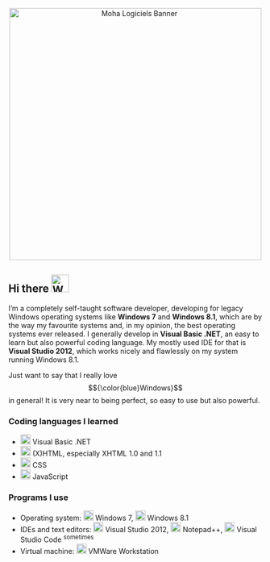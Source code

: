 <p align="center">
  <img width="500" alt="Moha Logiciels Banner" src="https://github.com/user-attachments/assets/04c839c7-698e-488f-8afa-c74203d98fa0" />
</p>

## Hi there <img width="35" alt="Waving emoji gif" src="https://github.com/user-attachments/assets/8993e63a-35ff-4b15-9537-d8be060c1d40" />

I’m a completely self-taught software developer, developing for legacy Windows operating systems like **Windows 7** and **Windows 8.1**, which are by the way my favourite systems and, in my opinion, the best operating systems ever released.
I generally develop in **Visual Basic .NET**, an easy to learn but also powerful coding language. My mostly used IDE for that is **Visual Studio 2012**, which works nicely and flawlessly on my system running Windows 8.1.

Just want to say that I really love $${\color{blue}Windows}$$ in general! It is very near to being perfect, so easy to use but also powerful.

### Coding languages I learned
* <img width="20" alt="NetFramework" src="https://github.com/user-attachments/assets/9bbf86c7-63ce-4c1c-9b63-c31b946a6cb2" /> Visual Basic .NET
* <img width="20" alt="XHTML file" src="https://github.com/user-attachments/assets/7c00d142-5bb8-43f7-88fb-d650d851aa36" /> (X)HTML, especially XHTML 1.0 and 1.1
* <img width="20" alt="CSS3" src="https://github.com/user-attachments/assets/29981d87-54fc-434b-8f00-6ba4735e6e0c" /> CSS
* <img width="20" alt="JavaScript" src="https://github.com/user-attachments/assets/82014437-00b1-4f79-b5e1-7bf03ae631a9" /> JavaScript


### Programs I use
* Operating system: <img width="20" alt="Windows 7" src="https://github.com/user-attachments/assets/30dc9e55-0716-48ad-accb-82f822a7e26b" /> Windows 7, <img width="20" alt="Windows 8.1" src="https://github.com/user-attachments/assets/f5257a10-f661-4c5a-9a55-594379b9676d" /> Windows 8.1
* IDEs and text editors: <img width="20" alt="VS2012 Logo" src="https://github.com/user-attachments/assets/309bccbf-9106-44eb-940d-c11c82f85525" /> Visual Studio 2012, <img width="20" alt="Notepad++" src="https://github.com/user-attachments/assets/696fc1eb-4ccd-4cb5-bf2c-16a9061b7a68" /> Notepad++, <img width="20" alt="VSCode Logo" src="https://github.com/user-attachments/assets/d4433ac6-43c7-42bb-9bc7-be3d189d9e8a" /> Visual Studio Code <sup>sometimes</sup>
* Virtual machine: <img width="20" alt="VMware Workstation Logo" src="https://github.com/user-attachments/assets/d20980a0-7228-4c03-b3a0-085832422d48" /> VMWare Workstation
